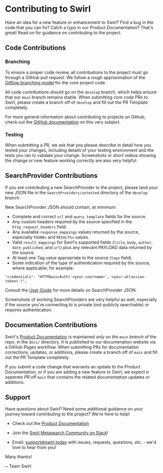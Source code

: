 # Contributing to Swirl
Have an idea for a new feature or enhancement to Swirl? Find a bug in the code that you can fix?  Catch a typo in our Product Documentation? That's great!  Read on for guidance on contributing to the project.

## Code Contributions

### Branching
 To ensure a proper code review, all contributions to the project must go through a GitHub pull request. We follow a rough approximation of the [Gitflow branching model](https://nvie.com/posts/a-successful-git-branching-model/) for the core project code. 
 
 All code contributions should go on the `develop` branch, which helps ensure that our `main` branch remains stable. When submitting core code PRs to Swirl, please create a branch off of `develop` and fill out the PR Template completely.

For more general information about contributing to projects on Github, check out the [GitHub documentation](https://docs.github.com/en/get-started/quickstart/contributing-to-projects) on this very subject.

### Testing
When submitting a PR, we ask that you please describe in detail how you tested your changes, including details of your testing environment and the tests you ran to validate your change.  Screenshots or short videos showing the change or new feature working correctly are also very helpful.

## SearchProvider Contributions
If you are contributing a new SearchProvider to the project, please land your new JSON file in the `SearchProviders/untested` directory of the `develop` branch.

New SearchProvider JSON should contain, at minimum:
- Complete and correct `url` and `query_template` fields for the source.
- Any custom headers required by the source specified in the `http_request_headers` field.
- Any available `response_mappings` values returned by the source, especially `FOUND=` and `RESULTS=` values.
- Valid `result_mappings` for Swirl's supported fields (`title`, `body`, `author`, `date_published`, and `url`) plus any relevant PAYLOAD data returned by the source.
- At least one Tag value appropriate to the source (`tags` field).
- Some indication of the type of authentication required by the source, where applicable; for example:
```
"credentials": "HTTPBasicAuth('<your-username>','<your-atlassian-token>')",
```
Consult the [User Guide](https://docs.swirl.today/2.-User-Guide.html) for more details on SearchProvider JSON.

Screenshots of working SearchProviders are very helpful as well, especially if the source you're connecting to is private (not-publicly searchable) or requires authentication.

## Documentation Contributions
Swirl's [Product Documentation](https://docs.swirl.today/) is maintained _only on the `main` branch_ of the repo, in the `docs/` directory.  It is published to our documenation website via a GitHub Pages workflow.  When submitting PRs for documentation corrections, updates, or additions, please create a branch off of `main` and fill out the PR Template completely.

If you submit a code change that warrants an update to the Product Documentation, or if you are adding a new feature to Swirl, we expect _a separate PR_ off `main` that contains the related documentation updates or additions.

## Support
Have questions about Swirl?  Need some additional guidance on your journey toward contributing to the project?  We're here to help!

* Check out the [Product Documentation](https://docs.swirl.today/)

* Join the [Swirl Metasearch Community on Slack](https://join.slack.com/t/swirlmetasearch/shared_invite/zt-1qk7q02eo-kpqFAbiZJGOdqgYVvR1sfw)!

* Email: [support@swirl.today](mailto:support@swirl.today) with issues, requests, questions, etc. - we'd love to hear from you!

Many thanks!

~ Team Swirl